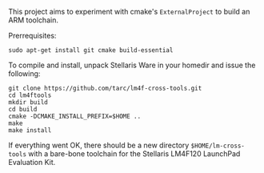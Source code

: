 This project aims to experiment with cmake's `ExternalProject` to build an ARM toolchain.

Prerrequisites:

    sudo apt-get install git cmake build-essential

To compile and install, unpack Stellaris Ware in your homedir and issue the following:

    git clone https://github.com/tarc/lm4f-cross-tools.git
    cd lm4ftools
    mkdir build
    cd build
    cmake -DCMAKE_INSTALL_PREFIX=$HOME ..
    make
    make install

If everything went OK, there should be a new directory `$HOME/lm-cross-tools` with a bare-bone toolchain for the Stellaris LM4F120 LaunchPad Evaluation Kit.
